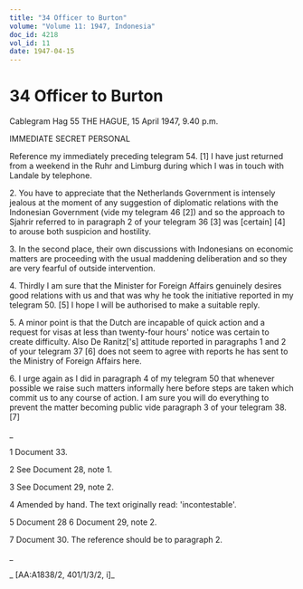 ```yaml
---
title: "34 Officer to Burton"
volume: "Volume 11: 1947, Indonesia"
doc_id: 4218
vol_id: 11
date: 1947-04-15
---
```


# 34 Officer to Burton

Cablegram Hag 55 THE HAGUE, 15 April 1947, 9.40 p.m.

IMMEDIATE SECRET PERSONAL

Reference my immediately preceding telegram 54. [1] I have just returned from a weekend in the Ruhr and Limburg during which I was in touch with Landale by telephone.

2\. You have to appreciate that the Netherlands Government is intensely jealous at the moment of any suggestion of diplomatic relations with the Indonesian Government (vide my telegram 46 [2]) and so the approach to Sjahrir referred to in paragraph 2 of your telegram 36 [3] was [certain] [4] to arouse both suspicion and hostility.

3\. In the second place, their own discussions with Indonesians on economic matters are proceeding with the usual maddening deliberation and so they are very fearful of outside intervention.

4\. Thirdly I am sure that the Minister for Foreign Affairs genuinely desires good relations with us and that was why he took the initiative reported in my telegram 50. [5] I hope I will be authorised to make a suitable reply.

5\. A minor point is that the Dutch are incapable of quick action and a request for visas at less than twenty-four hours' notice was certain to create difficulty. Also De Ranitz['s] attitude reported in paragraphs 1 and 2 of your telegram 37 [6] does not seem to agree with reports he has sent to the Ministry of Foreign Affairs here.

6\. I urge again as I did in paragraph 4 of my telegram 50 that whenever possible we raise such matters informally here before steps are taken which commit us to any course of action. I am sure you will do everything to prevent the matter becoming public vide paragraph 3 of your telegram 38. [7]

_

1 Document 33.

2 See Document 28, note 1.

3 See Document 29, note 2.

4 Amended by hand. The text originally read: 'incontestable'.

5 Document 28 6 Document 29, note 2.

7 Document 30. The reference should be to paragraph 2.

_

_ [AA:A1838/2, 401/1/3/2, i]_
